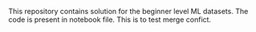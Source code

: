 This repository contains solution for the beginner level ML datasets. The code is present in notebook file.
This is to test merge confict.

